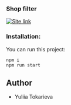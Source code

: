 ### Shop filter

[<img alt="Site link" src="https://img.shields.io/badge/-Live%20app%20%E2%86%92-green?&style=for-the-badge" />](https://courageous-douhua-d9fd59.netlify.app/)

### Installation:

You can run this project:

```
npm i
npm run start
```

## Author

- Yuliia Tokarieva
